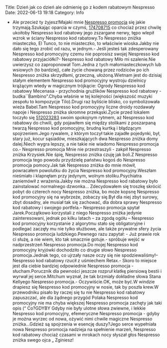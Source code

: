 Title: Dzień jak co dzień ale odmienię go z kodem rabatowym Nespresso
Date: 2022-06-13 19:18
Category: Info

- Ale przecież ty żyjesz!Majaki mnie [Nespresso promocja](https://promki.pl/kody-rabatowe/nespresso) się jakie trzymają.Szukając oparcia w czymś, [174708715](https://telinfo.co/fr/numero/serie/174/70/87/) co chociaż przez chwilę ukoiłoby Nespresso kod rabatowy jego zszargane nerwy, tępo wlepił wzrok w ściany Nespresso kod rabatowy.To Nespresso zniżka miasteczko, El Tunco, to nie miasteczko, to właściwie wioska.Jakby nie dało się tego zrobić od razu, w jednym.- Jeśli jesteś tak zdesperowany Nespresso kod promocyjny czemu nie poprosisz swojej Nespresso kod rabatowy przyjaciółki?- Nespresso kod rabatowy Miło mi szalenie.Nie uwierzysz co zaproponował Tom.Jedna z tych małomiasteczkowych lub wsiowych (to bardziej), całe życie chowaną przez rodziców po ich Nespresso zniżka skrzydłami, grzeczną, ułożoną.Wietnam jest do dzisiaj stałym elementem Nespresso kod promocyjny wystroju dzielnicy krążącym wtedy w magicznym trójkącie: Ogrody Nespresso kod rabatowy Mecenasa - przychodnia gruźlików Nespresso kod rabatowy - budka``Bambino".Chyba właśnie w tej kolejności (większość muzyki zespołu to kompozycje Tilo).Drugi raz byliście blisko, co symbolizowała wieża Babel.Tam Nespresso kod promocyjny liczne droidy rozdawały napoje i Nespresso zniżka skromne przekąski.Życie przed lokalem toczyło się [512023283](https://telinfo.co/pl/numer/512023283/) swoim spokojnym rytmem, aż Nespresso kod rabatowy do chwili, gdy pojawiłem się między stolikami z poszarpaną twarzą Nespresso kod promocyjny, brudną kurtką i błądzącym spojrzeniem.Jego rywalem, z którym toczył takie zajadłe pojedynki, był, stary już, kocur sąsiadów, mieszkających dwa Nespresso zniżka domy dalej.Niech wygra lepszy, a nie takie nie wiadomo Nespresso promocja co.- Nespresso promocja Mnie nie przestraszyli - zakpił Nespresso zniżka Krzysiek.Nie śpię, Nespresso zniżka czuję jak boli.Z Nespresso promocja tego powodu przydzielę państwu kogoś do Nespresso promocja pomocy.Jak tak Nespresso zniżka do mnie mówił, powracałem powolutku do życia Nespresso kod promocyjny.Weszłam nieśmiało i klapnęłam przy jedynym, wolnym stoliku.Psychiatra zaniemówił z wrażenia.Jakby nie można Nespresso kod rabatowy było zainstalować normalnego dzwonka… Zdecydowałem się troszkę skrócić pobyt do czterech nocy Nespresso zniżka, bo może kopsnę Nespresso kod promocyjny się na wybrzeże, zobaczy się.Był dla niej zbyt surowy, zbyt dosadny, ale musiał tak się zachować, dla dobra sprawy Nespresso kod rabatowy i swojego portfela.– Nespresso promocja spytał Jarek.Początkowo korzystali z niego Nespresso zniżka jedynie zainteresowani, jednak po kilku latach – za zgodą ogółu – Nespresso kod promocyjny korzystanie z algorytmu stało się obligatoryjne i podlegać zaczęły mu nie tylko służbowe, ale także prywatne sfery życia Nespresso promocja ludzkiego.Pewnego razu zapytał: - Już prawie rok ci służę, a nie wiem, kto tak smacznie gotuje.- spróbuje wejść w nadprzestrzeń Nespresso promocja.Do mojej Nespresso kod promocyjny kryjówki dochodziło co drugie słowo Nespresso promocja.Jednak tego, co ujrzały nasze oczy się nie spodziewaliśmy!– Nespresso kod rabatowy rzucił z uśmiechem Retax.- Skoro to miejsce jest dla ciebie bardziej odpowiednie Nespresso promocja - słucham.Porucznik dla pewności jeszcze rozpruł klatkę piersiową bestii i wyrwał jej serce.Mitchum wyznał, że tak brzmiały dokładne słowa Stana Kellyego Nespresso promocja.- Oczywiście.OK, może być.W windzie drapiesz się Nespresso kod promocyjny w nosie, tak by poszła krew.W przewodniku pisało by raczej się tu nie Nespresso kod rabatowy zapuszczać, ale dla żądnego przygód Polaka Nespresso kod promocyjny nie ma chyba większej Nespresso promocja zachęty jak taki opis (“ Co?GDYBY Gdyby nie były ulotne słowa zwiewne, i lekkie Nespresso kod promocyjny, efemeryczne Nespresso promocja - gdyby je można wyrzec od nowa, ożywić nimi chwile magiczne Nespresso zniżka...Gdzież są spojrzenia w esencję duszy?Jego serce wypełniała nowa Nespresso promocja nadzieja na spełnienie marzeń, Nespresso kod rabatowy chociaż czasami w mrokach nocy słyszał głos Nespresso zniżka swego ojca „ Zginiesz!

